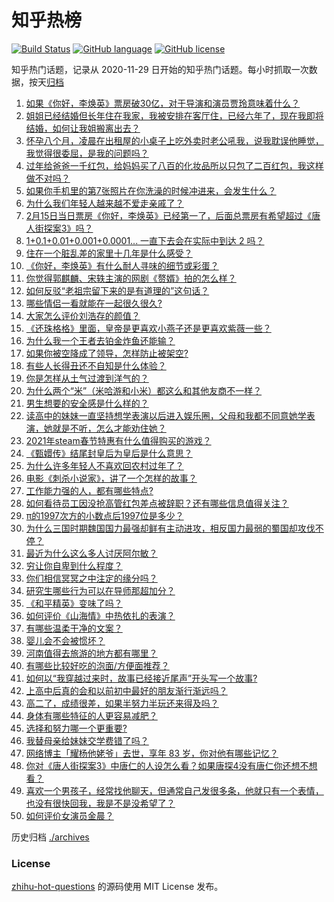 # 知乎热榜
[![Build Status](https://github.com/ToWeLong/zhihu-hot-questions/workflows/CI/badge.svg)](https://github.com/ToWeLong/zhihu-hot-questions/actions)
[![GitHub language](https://img.shields.io/badge/language-golang-orange.svg)](https://golang.org/)
[![GitHub license](https://img.shields.io/github/license/ToWeLong/zhihu-hot-questions)](https://github.com/ToWeLong/zhihu-hot-questions/blob/main/LICENSE)

知乎热门话题，记录从 2020-11-29 日开始的知乎热门话题。每小时抓取一次数据，按天[归档](./archives)

<!-- BEGIN -->

1. [如果《你好，李焕英》票房破30亿，对于导演和演员贾玲意味着什么？](https://www.zhihu.com/question/444531706)
1. [姐姐已经结婚但长年住在我家，我被安排在客厅住，已经六年了，现在我即将结婚，如何让我姐搬离出去？](https://www.zhihu.com/question/444278546)
1. [怀孕八个月，凌晨在出租屋的小桌子上吃外卖时老公吼我，说我耽误他睡觉，我觉得很委屈，是我的问题吗？](https://www.zhihu.com/question/423932098)
1. [过年给爸爸一千红包，给妈妈买了八百的化妆品所以只包了二百红包，我这样做不对吗？](https://www.zhihu.com/question/444298288)
1. [如果你手机里的第7张照片在你洗澡的时候冲进来，会发生什么？](https://www.zhihu.com/question/405633395)
1. [为什么我们年轻人越来越不爱走亲戚了？](https://www.zhihu.com/question/444422444)
1. [2月15日当日票房《你好，李焕英》已经第一了，后面总票房有希望超过《唐人街探案3》吗？](https://www.zhihu.com/question/444522426)
1. [1+0.1+0.01+0.001+0.0001... 一直下去会在实际中到达 2 吗？](https://www.zhihu.com/question/444218811)
1. [住在一个脏乱差的家里十几年是什么感受？](https://www.zhihu.com/question/47639633)
1. [《你好，李焕英》有什么耐人寻味的细节或彩蛋？](https://www.zhihu.com/question/444182535)
1. [你觉得郭麒麟、宋轶主演的网剧《赘婿》拍的怎么样？](https://www.zhihu.com/question/444425031)
1. [如何反驳“老祖宗留下来的是有道理的”这句话？](https://www.zhihu.com/question/443549768)
1. [哪些情侣一看就能在一起很久很久?](https://www.zhihu.com/question/309398217)
1. [大家怎么评价刘浩存的颜值？](https://www.zhihu.com/question/415082238)
1. [《还珠格格》里面，皇帝是更喜欢小燕子还是更喜欢紫薇一些？](https://www.zhihu.com/question/39864864)
1. [为什么我一个王者去铂金炸鱼还能输？](https://www.zhihu.com/question/443558001)
1. [如果你被空降成了领导，怎样防止被架空?](https://www.zhihu.com/question/58585512)
1. [有些人长得丑还不自知是什么体验？](https://www.zhihu.com/question/357048642)
1. [你是怎样从土气过渡到洋气的？](https://www.zhihu.com/question/267705489)
1. [为什么两个“米”（米哈游和小米）都这么和其他友商不一样？](https://www.zhihu.com/question/444047397)
1. [男生想要的安全感是什么样的？](https://www.zhihu.com/question/387187084)
1. [读高中的妹妹一直坚持想学表演以后进入娱乐圈，父母和我都不同意她学表演，她就是不听，怎么才能劝住她？](https://www.zhihu.com/question/444700451)
1. [2021年steam春节特惠有什么值得购买的游戏？](https://www.zhihu.com/question/444038906)
1. [《甄嬛传》结尾封皇后为皇后是什么意思？](https://www.zhihu.com/question/440187489)
1. [为什么许多年轻人不喜欢回农村过年了？](https://www.zhihu.com/question/443921785)
1. [电影《刺杀小说家》，讲了一个怎样的故事？](https://www.zhihu.com/question/444041345)
1. [工作能力强的人，都有哪些特点?](https://www.zhihu.com/question/352545541)
1. [如何看待员工因没抢高管红包差点被辞职？还有哪些信息值得关注？](https://www.zhihu.com/question/444416590)
1. [π的1997次方的小数点后1997位是多少？](https://www.zhihu.com/question/444207973)
1. [为什么三国时期魏国国力最强却鲜有主动进攻，相反国力最弱的蜀国却攻伐不停？](https://www.zhihu.com/question/37034220)
1. [最近为什么这么多人讨厌阿尔敏？](https://www.zhihu.com/question/444520431)
1. [穷让你自卑到什么程度？](https://www.zhihu.com/question/53857945)
1. [你们相信冥冥之中注定的缘分吗？](https://www.zhihu.com/question/322148297)
1. [研究生哪些行为可以在导师那超加分？](https://www.zhihu.com/question/443960725)
1. [《和平精英》变味了吗？](https://www.zhihu.com/question/377129398)
1. [如何评价《山海情》中热依扎的表演？](https://www.zhihu.com/question/439511164)
1. [有哪些温柔干净的文案？](https://www.zhihu.com/question/359688714)
1. [婴儿会不会被惯坏？](https://www.zhihu.com/question/312543995)
1. [河南值得去旅游的地方都有哪里？](https://www.zhihu.com/question/38192797)
1. [有哪些比较好吃的泡面/方便面推荐？](https://www.zhihu.com/question/264391396)
1. [如何以“我穿越过来时，故事已经接近尾声”开头写一个故事?](https://www.zhihu.com/question/433939659)
1. [上高中后真的会和以前初中最好的朋友渐行渐远吗？](https://www.zhihu.com/question/444286802)
1. [高二了，成绩很差，如果半努力半玩还来得及吗？](https://www.zhihu.com/question/443977382)
1. [身体有哪些特征的人更容易减肥？](https://www.zhihu.com/question/443704448)
1. [选择和努力哪一个更重要?](https://www.zhihu.com/question/437556115)
1. [我替母亲给妹妹交学费错了吗？](https://www.zhihu.com/question/444476120)
1. [网络博主「耀杨他姥爷」去世，享年 83 岁，你对他有哪些记忆？](https://www.zhihu.com/question/444700404)
1. [你对《唐人街探案3》中唐仁的人设怎么看？如果唐探4没有唐仁你还想不想看？](https://www.zhihu.com/question/444402807)
1. [喜欢一个男孩子，经常找他聊天，但通常自己发很多条，他就只有一个表情，也没有很快回我，我是不是没希望了？](https://www.zhihu.com/question/423885375)
1. [如何评价女演员金晨？](https://www.zhihu.com/question/41690160)

<!-- END -->

历史归档 [./archives](./archives)


### License
[zhihu-hot-questions](https://github.com/towelong/zhihu-hot-questions) 的源码使用 MIT License 发布。
